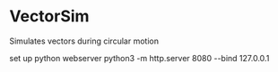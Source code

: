 # VectorSim
Simulates vectors during circular motion

set up python webserver
python3 -m http.server 8080 --bind 127.0.0.1
